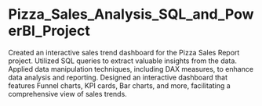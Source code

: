 # Pizza_Sales_Analysis_SQL_and_PowerBI_Project
Created an interactive sales trend dashboard for the Pizza Sales Report project.
Utilized SQL queries to extract valuable insights from the data.
Applied data manipulation techniques, including DAX measures, to enhance data analysis and reporting.
Designed an interactive dashboard that features Funnel charts, KPI cards, Bar charts, and more, facilitating a comprehensive view of sales trends.

